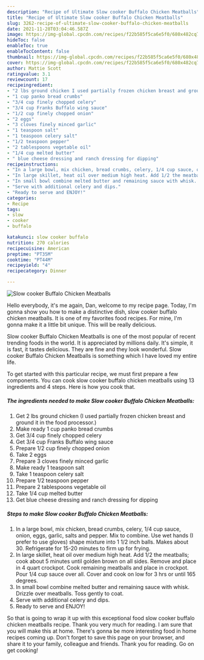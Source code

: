 ```yaml
---
description: "Recipe of Ultimate Slow cooker Buffalo Chicken Meatballs"
title: "Recipe of Ultimate Slow cooker Buffalo Chicken Meatballs"
slug: 3262-recipe-of-ultimate-slow-cooker-buffalo-chicken-meatballs
date: 2021-11-28T03:04:46.587Z
image: https://img-global.cpcdn.com/recipes/f22b585f5ca6e5f0/680x482cq70/slow-cooker-buffalo-chicken-meatballs-recipe-main-photo.jpg
hideToc: false
enableToc: true
enableTocContent: false
thumbnail: https://img-global.cpcdn.com/recipes/f22b585f5ca6e5f0/680x482cq70/slow-cooker-buffalo-chicken-meatballs-recipe-main-photo.jpg
cover: https://img-global.cpcdn.com/recipes/f22b585f5ca6e5f0/680x482cq70/slow-cooker-buffalo-chicken-meatballs-recipe-main-photo.jpg
author: Mattie Scott
ratingvalue: 3.1
reviewcount: 17
recipeingredient:
- "2 lbs ground chicken I used partially frozen chicken breast and ground it in the food processor"
- "1 cup panko bread crumbs"
- "3/4 cup finely chopped celery"
- "3/4 cup Franks Buffalo wing sauce"
- "1/2 cup finely chopped onion"
- "2 eggs"
- "3 cloves finely minced garlic"
- "1 teaspoon salt"
- "1 teaspoon celery salt"
- "1/2 teaspoon pepper"
- "2 tablespoons vegetable oil"
- "1/4 cup melted butter"
- " blue cheese dressing and ranch dressing for dipping"
recipeinstructions:
- "In a large bowl, mix chicken, bread crumbs, celery, 1/4 cup sauce, onion, eggs, garlic, salts and pepper. Mix to combine. Use wet hands (I prefer to use gloves) shape mixture into 1 1/2 inch balls. Makes about 30. Refrigerate for 15-20 minutes to firm up for frying."
- "In large skillet, heat oil over medium high heat. Add 1/2 the meatballs; cook about 5 minutes until golden brown on all sides. Remove and place in 4 quart crockpot. Cook remaining meatballs and place in crockpot. Pour 1/4 cup sauce over all. Cover and cook on low for 3 hrs or until 165 degrees."
- "In small bowl combine melted butter and remaining sauce with whisk. Drizzle over meatballs. Toss gently to coat."
- "Serve with additional celery and dips."
- "Ready to serve and ENJOY!"
categories:
- Recipe
tags:
- slow
- cooker
- buffalo

katakunci: slow cooker buffalo 
nutrition: 270 calories
recipecuisine: American
preptime: "PT35M"
cooktime: "PT44M"
recipeyield: "4"
recipecategory: Dinner

---
```



![Slow cooker Buffalo Chicken Meatballs](https://img-global.cpcdn.com/recipes/f22b585f5ca6e5f0/680x482cq70/slow-cooker-buffalo-chicken-meatballs-recipe-main-photo.jpg)

Hello everybody, it's me again, Dan, welcome to my recipe page. Today, I'm gonna show you how to make a distinctive dish, slow cooker buffalo chicken meatballs. It is one of my favorites food recipes. For mine, I'm gonna make it a little bit unique. This will be really delicious.

Slow cooker Buffalo Chicken Meatballs is one of the most popular of recent trending foods in the world. It is appreciated by millions daily. It's simple, it is fast, it tastes delicious. They are fine and they look wonderful. Slow cooker Buffalo Chicken Meatballs is something which I have loved my entire life.




To get started with this particular recipe, we must first prepare a few components. You can cook slow cooker buffalo chicken meatballs using 13 ingredients and 4 steps. Here is how you cook that.

<!--inarticleads1-->

##### The ingredients needed to make Slow cooker Buffalo Chicken Meatballs:

1. Get 2 lbs ground chicken (I used partially frozen chicken breast and ground it in the food processor.)
1. Make ready 1 cup panko bread crumbs
1. Get 3/4 cup finely chopped celery
1. Get 3/4 cup Franks Buffalo wing sauce
1. Prepare 1/2 cup finely chopped onion
1. Take 2 eggs
1. Prepare 3 cloves finely minced garlic
1. Make ready 1 teaspoon salt
1. Take 1 teaspoon celery salt
1. Prepare 1/2 teaspoon pepper
1. Prepare 2 tablespoons vegetable oil
1. Take 1/4 cup melted butter
1. Get  blue cheese dressing and ranch dressing for dipping




<!--inarticleads2-->

##### Steps to make Slow cooker Buffalo Chicken Meatballs:

1. In a large bowl, mix chicken, bread crumbs, celery, 1/4 cup sauce, onion, eggs, garlic, salts and pepper. Mix to combine. Use wet hands (I prefer to use gloves) shape mixture into 1 1/2 inch balls. Makes about 30. Refrigerate for 15-20 minutes to firm up for frying.
1. In large skillet, heat oil over medium high heat. Add 1/2 the meatballs; cook about 5 minutes until golden brown on all sides. Remove and place in 4 quart crockpot. Cook remaining meatballs and place in crockpot. Pour 1/4 cup sauce over all. Cover and cook on low for 3 hrs or until 165 degrees.
1. In small bowl combine melted butter and remaining sauce with whisk. Drizzle over meatballs. Toss gently to coat.
1. Serve with additional celery and dips.
1. Ready to serve and ENJOY!



So that is going to wrap it up with this exceptional food slow cooker buffalo chicken meatballs recipe. Thank you very much for reading. I am sure that you will make this at home. There's gonna be more interesting food in home recipes coming up. Don't forget to save this page on your browser, and share it to your family, colleague and friends. Thank you for reading. Go on get cooking!
